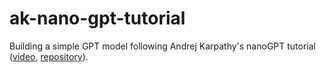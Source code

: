 # ak-nano-gpt-tutorial

Building a simple GPT model following Andrej Karpathy's nanoGPT tutorial ([video](https://youtu.be/kCc8FmEb1nY?si=7TQo8l9Z0k7Z1wc_), [repository](https://github.com/karpathy/ng-video-lecture)).
